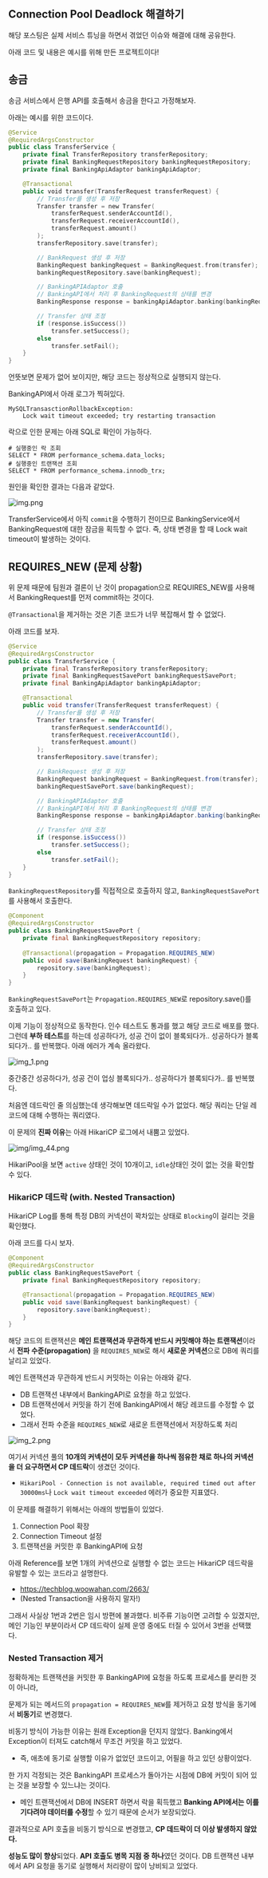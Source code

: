 ## Connection Pool Deadlock 해결하기

해당 포스팅은 실제 서비스 튜닝을 하면서 겪었던 이슈와 해결에 대해 공유한다.

아래 코드 및 내용은 예시를 위해 만든 프로젝트이다!

## 송금

송금 서비스에서 은행 API를 호출해서 송금을 한다고 가정해보자.

아래는 예시를 위한 코드이다.

```kotlin
@Service
@RequiredArgsConstructor
public class TransferService {
    private final TransferRepository transferRepository;
    private final BankingRequestRepository bankingRequestRepository;
    private final BankingApiAdaptor bankingApiAdaptor;

    @Transactional
    public void transfer(TransferRequest transferRequest) {
        // Transfer를 생성 후 저장
        Transfer transfer = new Transfer(
            transferRequest.senderAccountId(),
            transferRequest.receiverAccountId(),
            transferRequest.amount()
        );
        transferRepository.save(transfer);

        // BankRequest 생성 후 저장
        BankingRequest bankingRequest = BankingRequest.from(transfer);
        bankingRequestRepository.save(bankingRequest);

        // BankingAPIAdaptor 호출
        // BankingAPI에서 처리 후 BankingRequest의 상태를 변경
        BankingResponse response = bankingApiAdaptor.banking(bankingRequest);

        // Transfer 상태 조정
        if (response.isSuccess())
            transfer.setSuccess();
        else
            transfer.setFail();
    }
}
```

언뜻보면 문제가 없어 보이지만, 해당 코드는 정상적으로 실행되지 않는다.

BankingAPI에서 아래 로그가 찍혀있다.

```
MySQLTransasctionRollbackException:
    Lock wait timeout exceeded; try restarting transaction
```

락으로 인한 문제는 아래 SQL로 확인이 가능하다.

```mysql
# 실행중인 락 조회
SELECT * FROM performance_schema.data_locks;
# 실행중인 트랜잭션 조회
SELECT * FROM performance_schema.innodb_trx;
```

원인을 확인한 결과는 다음과 같았다.

![img.png](img.png)

TransferService에서 아직 `commit`을 수행하기 전이므로 BankingService에서 BankingRequest에 대한 잠금을 획득할 수 없다. 즉, 상태 변경을 할 때 Lock wait timeout이 발생하는 것이다.

## REQUIRES_NEW (문제 상황)

위 문제 때문에 팀원과 결론이 난 것이 propagation으로 REQUIRES_NEW를 사용해서 BankingRequest를 먼저 commit하는 것이다.

`@Transactional`을 제거하는 것은 기존 코드가 너무 복잡해서 할 수 없었다.

아래 코드를 보자.

```java
@Service
@RequiredArgsConstructor
public class TransferService {
    private final TransferRepository transferRepository;
    private final BankingRequestSavePort bankingRequestSavePort;
    private final BankingApiAdaptor bankingApiAdaptor;

    @Transactional
    public void transfer(TransferRequest transferRequest) {
        // Transfer를 생성 후 저장
        Transfer transfer = new Transfer(
            transferRequest.senderAccountId(),
            transferRequest.receiverAccountId(),
            transferRequest.amount()
        );
        transferRepository.save(transfer);

        // BankRequest 생성 후 저장
        BankingRequest bankingRequest = BankingRequest.from(transfer);
        bankingRequestSavePort.save(bankingRequest);

        // BankingAPIAdaptor 호출
        // BankingAPI에서 처리 후 BankingRequest의 상태를 변경
        BankingResponse response = bankingApiAdaptor.banking(bankingRequest);

        // Transfer 상태 조정
        if (response.isSuccess())
            transfer.setSuccess();
        else
            transfer.setFail();
    }
}
```

`BankingRequestRepository`를 직접적으로 호출하지 않고, `BankingRequestSavePort`를 사용해서 호출한다.

```java
@Component
@RequiredArgsConstructor
public class BankingRequestSavePort {
    private final BankingRequestRepository repository;
    
    @Transactional(propagation = Propagation.REQUIRES_NEW)
    public void save(BankingRequest bankingRequest) {
        repository.save(bankingRequest);
    }
}
```

`BankingRequestSavePort`는 `Propagation.REQUIRES_NEW`로 repository.save()를 호출하고 있다.

이제 기능이 정상적으로 동작한다. 인수 테스트도 통과를 했고 해당 코드로 배포를 했다. 그런데 **부하 테스트**를 하는데 성공하다가, 성공 건이 없이 블록되다가.. 성공하다가 블록되다가.. 를 반복했다. 아래 에러가 계속 올라왔다.

![img_1.png](img_1.png)

중간중간 성공하다가, 성공 건이 업싱 블록되다가.. 성공하다가 블록되다가.. 를 반복했다.

처음엔 데드락인 줄 의심했는데 생각해보면 데드락일 수가 없었다. 해당 쿼리는 단일 레코드에 대해 수행하는 쿼리였다.

이 문제의 **진짜 이유**는 아래 HikariCP 로그에서 내뿜고 있었다.

![img/img_44.png](img/img_44.png)

HikariPool을 보면 `active` 상태인 것이 10개이고, `idle`상태인 것이 없는 것을 확인할 수 있다.

### HikariCP 데드락 (with. Nested Transaction)

HikariCP Log를 통해 특정 DB의 커넥션이 꽉차있는 상태로 `Blocking`이 걸리는 것을 확인했다.

아래 코드를 다시 보자.

```java
@Component
@RequiredArgsConstructor
public class BankingRequestSavePort {
    private final BankingRequestRepository repository;

    @Transactional(propagation = Propagation.REQUIRES_NEW)
    public void save(BankingRequest bankingRequest) {
        repository.save(bankingRequest);
    }
}
```

해당 코드의 트랜잭션은 **메인 트랜잭션과 무관하게 반드시 커밋해야 하는 트랜잭션**이라서 **전파 수준(propagation)** 을 `REQUIRES_NEW`로 해서 **새로운 커넥션**으로 DB에 쿼리를 날리고 있었다.

메인 트랜잭션과 무관하게 반드시 커밋하는 이유는 아래와 같다.
- DB 트랜잭션 내부에서 BankingAPI로 요청을 하고 있었다.
- DB 트랜잭션에서 커밋을 하기 전에 BankingAPI에서 해당 레코드를 수정할 수 없었다.
- 그래서 전파 수준을 `REQUIRES_NEW`로 새로운 트랜잭션에서 저장하도록 처리

![img_2.png](img_2.png)

여기서 커넥션 풀의 **10개의 커넥션이 모두 커넥션을 하나씩 점유한 채로 하나의 커넥션을 더 요구하면서 CP 데드락**이 생겼던 것이다.
- `HikariPool - Connection is not available, required timed out after 30000ms`나 `Lock wait timeout exceeded` 에러가 중요한 지표였다.

이 문제를 해결하기 위해서는 아래의 방법들이 있었다.
1. Connection Pool 확장
2. Connection Timeout 설정
3. 트랜잭션을 커밋한 후 BankingAPI에 요청

아래 Reference를 보면 1개의 커넥션으로 실행할 수 없는 코드는 HikariCP 데드락을 유발할 수 있는 코드라고 설명한다.
- https://techblog.woowahan.com/2663/
- (Nested Transaction을 사용하지 말자!)

그래서 사실상 1번과 2번은 임시 방편에 불과했다. 비주류 기능이면 고려할 수 있겠지만, 메인 기능인 부분이라서 CP 데드락이 실제 운영 중에도 터질 수 있어서 3번을 선택했다.

### Nested Transaction 제거

정확하게는 트랜잭션을 커밋한 후 BankingAPI에 요청을 하도록 프로세스를 분리한 것이 아니라,

문제가 되는 메서드의 `propagation = REQUIRES_NEW`를 제거하고 요청 방식을 동기에서 **비동기**로 변경했다.

비동기 방식이 가능한 이유는 원래 Exception을 던지지 않았다. Banking에서 Exception이 터져도 catch해서 무조건 커밋을 하고 있었다.
- 즉, 애초에 동기로 실행할 이유가 없었던 코드이고, 어필을 하고 있던 상황이었다.

한 가지 걱정되는 것은 BankingAPI 프로세스가 돌아가는 시점에 DB에 커밋이 되어 있는 것을 보장할 수 있느냐는 것이다.
- 메인 트랜잭션에서 DB에 INSERT 하면서 락을 획득했고 **Banking API에서는 이를 기다려야 데이터를 수정**할 수 있기 때문에 순서가 보장되었다.

결과적으로 API 호출을 비동기 방식으로 변경했고, **CP 데드락이 더 이상 발생하지 않았다.**

**성능도 많이 향상**되었다. **API 호출도 병목 지점 중 하나**였던 것이다. DB 트랜잭션 내부에서 API 요청을 동기로 실행해서 처리량이 많이 낭비되고 있었다.